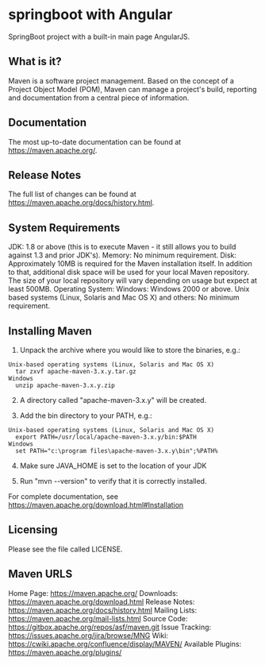 # springboot with Angular
SpringBoot project with a built-in main page AngularJS.

 What is it?
  -----------

  Maven is a software project management. Based on
  the concept of a Project Object Model (POM), Maven can manage a project's
  build, reporting and documentation from a central piece of information.

  Documentation
  -------------

  The most up-to-date documentation can be found at https://maven.apache.org/.

  Release Notes
  -------------

  The full list of changes can be found at https://maven.apache.org/docs/history.html.

  System Requirements
  -------------------

  JDK:
    1.8 or above (this is to execute Maven - it still allows you to build against 1.3
    and prior JDK's).
  Memory:
    No minimum requirement.
  Disk:
    Approximately 10MB is required for the Maven installation itself. In addition to
    that, additional disk space will be used for your local Maven repository. The size
    of your local repository will vary depending on usage but expect at least 500MB.
  Operating System:
    Windows:
      Windows 2000 or above.
    Unix based systems (Linux, Solaris and Mac OS X) and others:
      No minimum requirement.

  Installing Maven
  ----------------

  1) Unpack the archive where you would like to store the binaries, e.g.:

    Unix-based operating systems (Linux, Solaris and Mac OS X)
      tar zxvf apache-maven-3.x.y.tar.gz
    Windows
      unzip apache-maven-3.x.y.zip

  2) A directory called "apache-maven-3.x.y" will be created.

  3) Add the bin directory to your PATH, e.g.:

    Unix-based operating systems (Linux, Solaris and Mac OS X)
      export PATH=/usr/local/apache-maven-3.x.y/bin:$PATH
    Windows
      set PATH="c:\program files\apache-maven-3.x.y\bin";%PATH%

  4) Make sure JAVA_HOME is set to the location of your JDK

  5) Run "mvn --version" to verify that it is correctly installed.

  For complete documentation, see https://maven.apache.org/download.html#Installation

  Licensing
  ---------

  Please see the file called LICENSE.

  Maven URLS
  ----------

  Home Page:          https://maven.apache.org/
  Downloads:          https://maven.apache.org/download.html
  Release Notes:      https://maven.apache.org/docs/history.html
  Mailing Lists:      https://maven.apache.org/mail-lists.html
  Source Code:        https://gitbox.apache.org/repos/asf/maven.git
  Issue Tracking:     https://issues.apache.org/jira/browse/MNG
  Wiki:               https://cwiki.apache.org/confluence/display/MAVEN/
  Available Plugins:  https://maven.apache.org/plugins/
